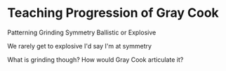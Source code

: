 # Teaching Progression of Gray Cook

Patterning 
Grinding
Symmetry
Ballistic or Explosive

We rarely get to explosive
I'd say I'm at symmetry

What is grinding though? How would Gray Cook articulate it?